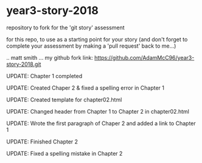# year3-story-2018
repository to fork for the 'git story' assessment

for this repo, to use as a starting point for your story
(and don't forget to complete your assessment by making a 'pull request' back to me...)

.. matt smith ...
my github fork link: https://github.com/AdamMcC96/year3-story-2018.git

UPDATE: Chapter 1 completed

UPDATE: Created Chaper 2 & fixed a spelling error in Chapter 1

UPDATE: Created template for chapter02.html

UPDATE: Changed header from Chapter 1 to Chapter 2 in chapter02.html

UPDATE: Wrote the first paragraph of Chaper 2 and added a link to Chapter 1

UPDATE: Finished Chapter 2

UPDATE: Fixed a spelling mistake in Chapter 2